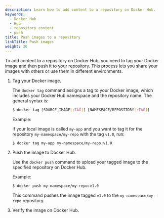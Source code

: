 ```yaml
---
description: Learn how to add content to a repository on Docker Hub.
keywords:
  - Docker Hub
  - Hub
  - repository content
  - push
title: Push images to a repository
linkTitle: Push images
weight: 30
---
```


To add content to a repository on Docker Hub, you need to tag your Docker image
and then push it to your repository. This process lets you share your
images with others or use them in different environments.

1. Tag your Docker image.

   The `docker tag` command assigns a tag to your Docker image, which includes
   your Docker Hub namespace and the repository name. The general syntax is:

   ```bash
   $ docker tag [SOURCE_IMAGE[:TAG]] [NAMESPACE/REPOSITORY[:TAG]]
   ```

   Example:

   If your local image is called `my-app` and you want to tag it for the
   repository `my-namespace/my-repo` with the tag `v1.0`, run:

   ```bash
   $ docker tag my-app my-namespace/my-repo:v1.0
   ```

2. Push the image to Docker Hub.

   Use the `docker push` command to upload your tagged image to the specified
   repository on Docker Hub.

   Example:

   ```bash
   $ docker push my-namespace/my-repo:v1.0
   ```

   This command pushes the image tagged `v1.0` to the `my-namespace/my-repo` repository.

3. Verify the image on Docker Hub.
